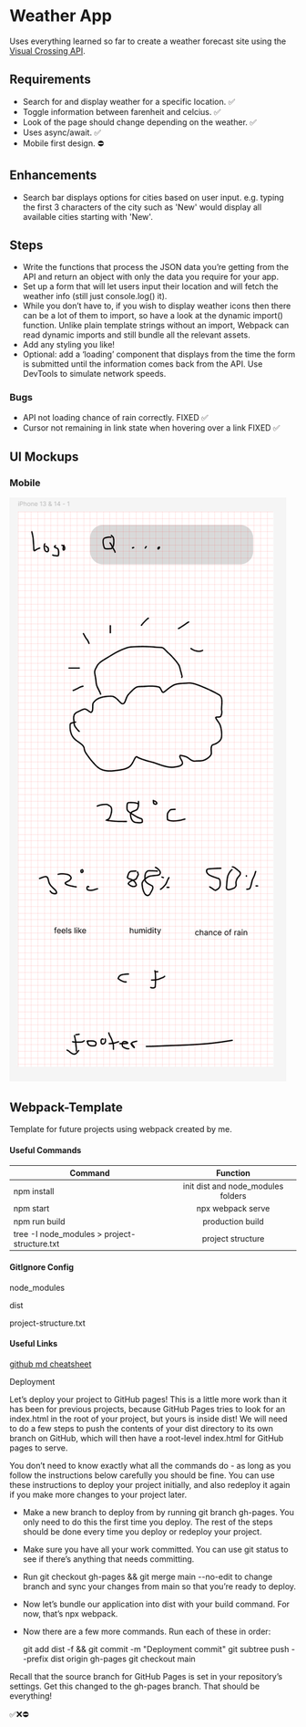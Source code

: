 # Weather App

Uses everything learned so far to create a weather forecast site using the [Visual Crossing API](https://www.visualcrossing.com/).

## Requirements

- Search for and display weather for a specific location. ✅
- Toggle information between farenheit and celcius. ✅
- Look of the page should change depending on the weather. ✅
- Uses async/await. ✅
- Mobile first design. ⛔️

## Enhancements

- Search bar displays options for cities based on user input. e.g. typing the first 3 characters of the city such as 'New' would display all available cities starting with 'New'.

## Steps

- Write the functions that process the JSON data you’re getting from the API and return an object with only the data you require for your app.
- Set up a form that will let users input their location and will fetch the weather info (still just console.log() it).
- While you don’t have to, if you wish to display weather icons then there can be a lot of them to import, so have a look at the dynamic import() function. Unlike plain template strings without an import, Webpack can read dynamic imports and still bundle all the relevant assets.
- Add any styling you like!
- Optional: add a ‘loading’ component that displays from the time the form is submitted until the information comes back from the API. Use DevTools to simulate network speeds.

### Bugs

- API not loading chance of rain correctly. FIXED ✅
- Cursor not remaining in link state when hovering over a link FIXED ✅

## UI Mockups

### Mobile

![Alt text](src/resources/images/mob-ui.png)

## Webpack-Template

Template for future projects using webpack created by me.

#### Useful Commands

| Command                                      |              Function              |
| -------------------------------------------- | :--------------------------------: |
| npm install                                  | init dist and node_modules folders |
| npm start                                    |         npx webpack serve          |
| npm run build                                |          production build          |
| tree -I node_modules > project-structure.txt |         project structure          |

#### GitIgnore Config

node_modules

dist

project-structure.txt

#### Useful Links

[github md cheatsheet](https://github.com/adam-p/markdown-here/wiki/markdown-cheatsheet)

Deployment

Let’s deploy your project to GitHub pages! This is a little more work than it has been for previous projects, because GitHub Pages tries to look for an index.html in the root of your project, but yours is inside dist! We will need to do a few steps to push the contents of your dist directory to its own branch on GitHub, which will then have a root-level index.html for GitHub pages to serve.

You don’t need to know exactly what all the commands do - as long as you follow the instructions below carefully you should be fine. You can use these instructions to deploy your project initially, and also redeploy it again if you make more changes to your project later.

- Make a new branch to deploy from by running git branch gh-pages. You only need to do this the first time you deploy. The rest of the steps should be done every time you deploy or redeploy your project.
- Make sure you have all your work committed. You can use git status to see if there’s anything that needs committing.
- Run git checkout gh-pages && git merge main --no-edit to change branch and sync your changes from main so that you’re ready to deploy.
- Now let’s bundle our application into dist with your build command. For now, that’s npx webpack.

- Now there are a few more commands. Run each of these in order:

  git add dist -f && git commit -m "Deployment commit"
  git subtree push --prefix dist origin gh-pages
  git checkout main

Recall that the source branch for GitHub Pages is set in your repository’s settings. Get this changed to the gh-pages branch. That should be everything!

✅❌⛔️
